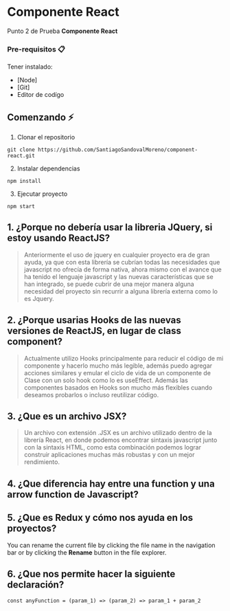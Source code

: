 # Componente React

Punto 2 de Prueba **Componente React**

### Pre-requisitos 📋

Tener instalado:

- [Node]
- [Git]
- Editor de codígo

## Comenzando ⚡

1. Clonar el repositorio

```
git clone https://github.com/SantiagoSandovalMoreno/component-react.git
```

2. Instalar dependencias

```
npm install
```

3. Ejecutar proyecto

```
npm start
```

## 1. ¿Porque no debería usar la libreria JQuery, si estoy usando ReactJS?

> Anteriormente el uso de jquery en cualquier proyecto era de gran ayuda, ya que con esta librería se cubrían todas las necesidades que javascript no ofrecía de forma nativa, ahora mismo con el avance que ha tenido el lenguaje javascript y las nuevas características que se han integrado, se puede cubrir de una mejor manera alguna necesidad del proyecto sin recurrir a alguna librería externa como lo es Jquery.

## 2. ¿Porque usarias Hooks de las nuevas versiones de ReactJS, en lugar de class component?

> Actualmente utilizo Hooks principalmente para reducir el código de mi componente y hacerlo mucho más legible, además puedo agregar acciones similares y emular el ciclo de vida de un componente de Clase con un solo hook como lo es useEffect.
> Además las componentes basados en Hooks son mucho más flexibles cuando deseamos probarlos o incluso reutilizar código.

## 3. ¿Que es un archivo JSX?

> Un archivo con extensión .JSX es un archivo utilizado dentro de la librería React, en donde podemos encontrar sintaxis javascript junto con la sintaxis HTML, como esta combinación podemos lograr construir aplicaciones muchas más robustas y con un mejor rendimiento.

## 4. ¿Que diferencia hay entre una function y una arrow function de Javascript?

>

## 5. ¿Que es Redux y cómo nos ayuda en los proyectos?

You can rename the current file by clicking the file name in the navigation bar or by clicking the **Rename** button in the file explorer.

## 6. ¿Que nos permite hacer la siguiente declaración?

    const anyFunction = (param_1) => (param_2) => param_1 + param_2
